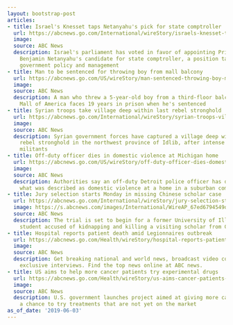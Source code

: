 ```yaml
---
layout: bootstrap-post
articles:
- title: Israel's Knesset taps Netanyahu's pick for state comptroller
  url: https://abcnews.go.com/International/wireStory/israels-knesset-taps-netanyahus-pick-state-comptroller-63449303
  image: 
  source: ABC News
  description: Israel's parliament has voted in favor of appointing Prime Minister
    Benjamin Netanyahu's candidate for state comptroller, a position tasked with overseeing
    government policy and management
- title: Man to be sentenced for throwing boy from mall balcony
  url: https://abcnews.go.com/US/wireStory/man-sentenced-throwing-boy-mall-balcony-63449152
  image: 
  source: ABC News
  description: A man who threw a 5-year-old boy from a third-floor balcony at the
    Mall of America faces 19 years in prison when he's sentenced
- title: Syrian troops take village deep within last rebel stronghold
  url: https://abcnews.go.com/International/wireStory/syrian-troops-village-deep-rebel-stronghold-63449037
  image: 
  source: ABC News
  description: Syrian government forces have captured a village deep within the last
    rebel stronghold in the northwest province of Idlib, after intense clashes with
    militants
- title: Off-duty officer dies in domestic violence at Michigan home
  url: https://abcnews.go.com/US/wireStory/off-duty-officer-dies-domestic-violence-michigan-home-63449036
  image: 
  source: ABC News
  description: Authorities say an off-duty Detroit police officer has died following
    what was described as domestic violence at a home in a suburban community
- title: Jury selection starts Monday in missing Chinese scholar case
  url: https://abcnews.go.com/International/wireStory/jury-selection-starts-monday-missing-chinese-scholar-case-63448986
  image: https://s.abcnews.com/images/International/WireAP_67ed6794549d4c999680dfcc29ab96d8_16x9_992.jpg
  source: ABC News
  description: The trial is set to begin for a former University of Illinois graduate
    student accused of kidnapping and killing a visiting scholar from China
- title: Hospital reports patient death amid Legionnaires outbreak
  url: https://abcnews.go.com/Health/wireStory/hospital-reports-patient-death-amid-legionnaires-outbreak-63448905
  image: 
  source: ABC News
  description: Get breaking national and world news, broadcast video coverage, and
    exclusive interviews. Find the top news online at ABC news.
- title: US aims to help more cancer patients try experimental drugs
  url: https://abcnews.go.com/Health/wireStory/us-aims-cancer-patients-experimental-drugs-63448904
  image: 
  source: ABC News
  description: U.S. government launches project aimed at giving more cancer patients
    a chance to try treatments that are not yet on the market
as_of_date: '2019-06-03'
---
```


